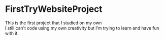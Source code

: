 # FirstTryWebsiteProject
This is the first project that I studied on my own <br>
I still can't code using my own creativity but I'm trying to learn and have fun with it.
